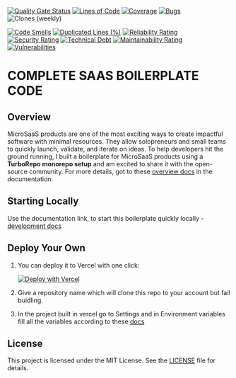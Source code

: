 [![Quality Gate Status](https://sonarcloud.io/api/project_badges/measure?project=anoopkarnik_turborepo-saas-boilerplate-code&metric=alert_status)](https://sonarcloud.io/summary/new_code?id=anoopkarnik_turborepo-saas-boilerplate-code)
[![Lines of Code](https://sonarcloud.io/api/project_badges/measure?project=anoopkarnik_turborepo-saas-boilerplate-code&metric=ncloc)](https://sonarcloud.io/summary/new_code?id=anoopkarnik_turborepo-saas-boilerplate-code)
[![Coverage](https://sonarcloud.io/api/project_badges/measure?project=anoopkarnik_turborepo-saas-boilerplate-code&metric=coverage)](https://sonarcloud.io/summary/new_code?id=anoopkarnik_turborepo-saas-boilerplate-code)
[![Bugs](https://sonarcloud.io/api/project_badges/measure?project=anoopkarnik_turborepo-saas-boilerplate-code&metric=bugs)](https://sonarcloud.io/summary/new_code?id=anoopkarnik_turborepo-saas-boilerplate-code)
![Clones (weekly)](https://img.shields.io/badge/Clones-90-blue?style=for-the-badge)


[![Code Smells](https://sonarcloud.io/api/project_badges/measure?project=anoopkarnik_turborepo-saas-boilerplate-code&metric=code_smells)](https://sonarcloud.io/summary/new_code?id=anoopkarnik_turborepo-saas-boilerplate-code)
[![Duplicated Lines (%)](https://sonarcloud.io/api/project_badges/measure?project=anoopkarnik_turborepo-saas-boilerplate-code&metric=duplicated_lines_density)](https://sonarcloud.io/summary/new_code?id=anoopkarnik_turborepo-saas-boilerplate-code)
[![Reliability Rating](https://sonarcloud.io/api/project_badges/measure?project=anoopkarnik_turborepo-saas-boilerplate-code&metric=reliability_rating)](https://sonarcloud.io/summary/new_code?id=anoopkarnik_turborepo-saas-boilerplate-code)
[![Security Rating](https://sonarcloud.io/api/project_badges/measure?project=anoopkarnik_turborepo-saas-boilerplate-code&metric=security_rating)](https://sonarcloud.io/summary/new_code?id=anoopkarnik_turborepo-saas-boilerplate-code)
[![Technical Debt](https://sonarcloud.io/api/project_badges/measure?project=anoopkarnik_turborepo-saas-boilerplate-code&metric=sqale_index)](https://sonarcloud.io/summary/new_code?id=anoopkarnik_turborepo-saas-boilerplate-code)
[![Maintainability Rating](https://sonarcloud.io/api/project_badges/measure?project=anoopkarnik_turborepo-saas-boilerplate-code&metric=sqale_rating)](https://sonarcloud.io/summary/new_code?id=anoopkarnik_turborepo-saas-boilerplate-code)
[![Vulnerabilities](https://sonarcloud.io/api/project_badges/measure?project=anoopkarnik_turborepo-saas-boilerplate-code&metric=vulnerabilities)](https://sonarcloud.io/summary/new_code?id=anoopkarnik_turborepo-saas-boilerplate-code)

# COMPLETE SAAS BOILERPLATE CODE

## Overview

MicroSaaS products are one of the most exciting ways to create impactful software with minimal resources. They allow solopreneurs and small teams to quickly launch, validate, and iterate on ideas. To help developers hit the ground running, I built a boilerplate for MicroSaaS products using a **TurboRepo monorepo setup** and am excited to share it with the open-source community. For more details, got to these [overview docs](https://docs.boilerplate.bayesian-labs.com/docs/overview) in the documentation.

## Starting Locally

Use the documentation link, to start this boilerplate quickly locally - [development docs](https://docs.boilerplate.bayesian-labs.com/docs/category/getting-started)


## Deploy Your Own

1) You can deploy it to Vercel with one click:

    [![Deploy with Vercel](https://vercel.com/button)](https://vercel.com/new/clone?repository-url=https%3A%2F%2Fgithub.com%2Fanoopkarnik%2Fturborepo-saas-boilerplate-code&project-name=nextjs-app&build-command=npm%20run%20db%3Agenerate%20%26%26%20cd%20apps%2Fnextjs-app%20%26%26%20npm%20run%20build&output-directory=apps%2Fnextjs-app%2F.next&install-command=npm%20install&dev-command=cd%20apps%2Fnextjs-app%20%26%26%20npm%20run%20dev
    )

2) Give a repository name which will clone this repo to your account but fail buidling.
3) In the project built in vercel go to Settings and in Environment variables fill all the variables according to these [docs](https://docs.boilerplate.bayesian-labs.com/docs/getting-started/start-locally)

## License

This project is licensed under the MIT License. See the [LICENSE](LICENSE) file for details.
